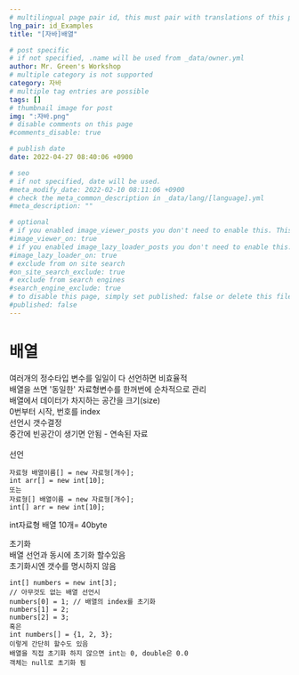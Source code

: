 ```yaml
---
# multilingual page pair id, this must pair with translations of this page. (This name must be unique)
lng_pair: id_Examples
title: "[자바]배열"

# post specific
# if not specified, .name will be used from _data/owner.yml
author: Mr. Green's Workshop
# multiple category is not supported
category: 자바
# multiple tag entries are possible
tags: []
# thumbnail image for post
img: ":자바.png"
# disable comments on this page
#comments_disable: true

# publish date
date: 2022-04-27 08:40:06 +0900

# seo
# if not specified, date will be used.
#meta_modify_date: 2022-02-10 08:11:06 +0900
# check the meta_common_description in _data/lang/[language].yml
#meta_description: ""

# optional
# if you enabled image_viewer_posts you don't need to enable this. This is only if image_viewer_posts = false
#image_viewer_on: true
# if you enabled image_lazy_loader_posts you don't need to enable this. This is only if image_lazy_loader_posts = false
#image_lazy_loader_on: true
# exclude from on site search
#on_site_search_exclude: true
# exclude from search engines
#search_engine_exclude: true
# to disable this page, simply set published: false or delete this file
#published: false
---
```


<!-- outline-start -->

<!-- outline-end -->
# 배열
여러개의 정수타입 변수를 일일이 다 선언하면 비효율적   
배열을 쓰면 '동일한' 자료형변수를 한꺼번에 순차적으로 관리   
배열에서 데이터가 차지하는 공간을 크기(size)   
0번부터 시작, 번호를 index   
선언시 갯수결정   
중간에 빈공간이 생기면 안됨 - 연속된 자료   
<br/>
선언   
```
자료형 배열이름[] = new 자료형[개수];
int arr[] = new int[10];
또는 
자료형[] 배열이름 = new 자료형[개수];
int[] arr = new int[10];
```
int자료형 배열 10개= 40byte

초기화   
배열 선언과 동시에 초기화 할수있음   
초기화시엔 갯수를 명시하지 않음   
```
int[] numbers = new int[3];
// 아무것도 없는 배열 선언시
numbers[0] = 1; // 배열의 index를 초기화
numbers[1] = 2; 
numbers[2] = 3;
혹은
int numbers[] = {1, 2, 3};
이렇게 간단히 할수도 있음
배열을 직접 초기화 하지 않으면 int는 0, double은 0.0
객체는 null로 초기화 됨
```
<br/>   

  





